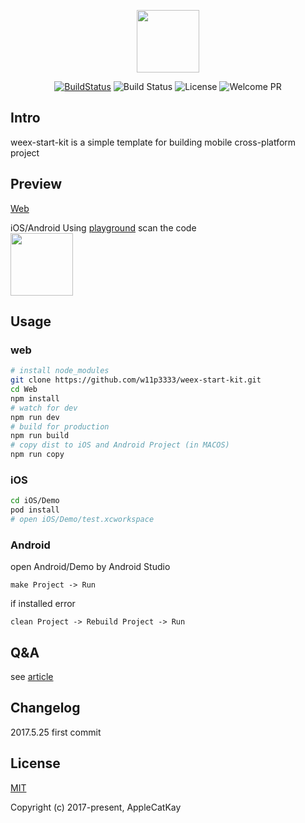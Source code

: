 
<p align="center"><img width="100"src="https://market.dotwe.org/assets/images/logo.png"></a></p>

<p align="center">
  <a href="https://circleci.com/gh/w11p3333/weex-start-kit/tree/master"><img src="https://circleci.com/gh/w11p3333/weex-start-kit.svg?style=shield&circle-token=:circle-token" alt="BuildStatus" /></a>
<!--   <a href="https://coveralls.io/github/w11p3333/weex-start-kit?branch=master"><img src="https://img.shields.io/coveralls/w11p3333/weex-start-kit/master.svg?style=flat" alt="Coverage" /></a> -->
  <img src="https://img.shields.io/github/stars/w11p3333/weex-start-kit.svg?style=social&label=Star" alt="Build Status">
  <img src="https://img.shields.io/packagist/l/doctrine/orm.svg" alt="License" />
  <img src="https://img.shields.io/badge/PRs-welcome-brightgreen.svg" alt="Welcome PR" />
</p>

## Intro
weex-start-kit is a simple template for building mobile cross-platform project

## Preview

[Web](https://w11p3333.github.io/weex-start-kit/example/web)

iOS/Android 
Using [playground](https://weex.apache.org/cn/playground.html) scan the code  
<img src="https://qr.api.cli.im/qr?data=https%253A%252F%252Fw11p3333.github.io%252Fweex-start-kit%252Fexample%252Fweex%252Fjs%252Findex.js&level=H&transparent=false&bgcolor=%23ffffff&forecolor=%23000000&blockpixel=12&marginblock=1&logourl=&size=280&kid=cliim&key=02ac6d4ed2d38700ec480bc99b6da32e"
style="width: 100px;" />

## Usage

### web

```bash
# install node_modules
git clone https://github.com/w11p3333/weex-start-kit.git
cd Web
npm install
# watch for dev
npm run dev
# build for production
npm run build
# copy dist to iOS and Android Project (in MACOS)
npm run copy
```

### iOS

```bash
cd iOS/Demo
pod install
# open iOS/Demo/test.xcworkspace
```

### Android

open Android/Demo by Android Studio  

```
make Project -> Run
```

if installed error

```
clean Project -> Rebuild Project -> Run
```

## Q&A

see [article](http://www.jianshu.com/p/497f1a9ff33f)

## Changelog

2017.5.25 first commit

## License

[MIT](http://opensource.org/licenses/MIT)

Copyright (c) 2017-present, AppleCatKay


